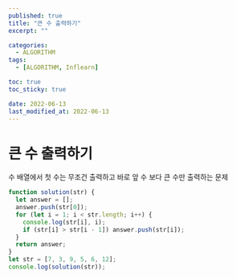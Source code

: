 ```yaml
---
published: true
title: "큰 수 출력하기"
excerpt: ""

categories:
  - ALGORITHM
tags:
  - [ALGORITHM, Inflearn]

toc: true
toc_sticky: true

date: 2022-06-13
last_modified_at: 2022-06-13
---
```


# 큰 수 출력하기

수 배열에서 첫 수는 무조건 출력하고 바로 앞 수 보다 큰 수만 출력하는 문제

```javascript
function solution(str) {
  let answer = [];
  answer.push(str[0]);
  for (let i = 1; i < str.length; i++) {
    console.log(str[i], i);
    if (str[i] > str[i - 1]) answer.push(str[i]);
  }
  return answer;
}
let str = [7, 3, 9, 5, 6, 12];
console.log(solution(str));
```
